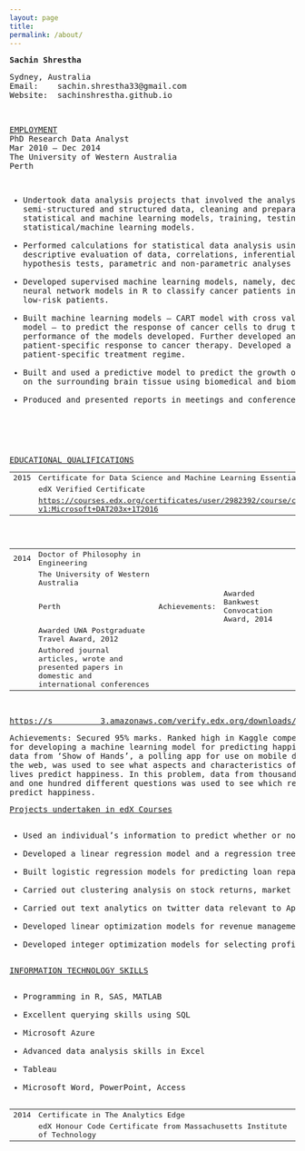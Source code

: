```yaml
---
layout: page
title:
permalink: /about/
---
```

<pre>
<b>Sachin Shrestha</b>
</pre>
<pre>
Sydney, Australia
Email:    sachin.shrestha33@gmail.com
Website:  sachinshrestha.github.io
</pre>
<br>
<pre>
<u>EMPLOYMENT</u>
PhD Research Data Analyst
Mar 2010 – Dec 2014
The University of Western Australia
Perth
<pre>
<ul>
<li>Undertook data analysis projects that involved the analysis of unstructured, 
semi-structured and structured data, cleaning and preparation of data, developing 
statistical and machine learning models, training, testing and validating the 
statistical/machine learning models.</li>
<li>Performed calculations for statistical data analysis using SAS, R and SQL – performed 
descriptive evaluation of data, correlations, inferential analyses, comparative tests, 
hypothesis tests, parametric and non-parametric analyses and created reports.</li>
<li>Developed supervised machine learning models, namely, decision tree and artificial 
neural network models in R to classify cancer patients into high-risk, medium-risk and 
low-risk patients.</li>
<li>Built machine learning models – CART model with cross validation and random forest 
model – to predict the response of cancer cells to drug treatment. Evaluated the 
performance of the models developed. Further developed and refined the model to predict 
patient-specific response to cancer therapy. Developed a recommendation system for targeted 
patient-specific treatment regime.</li>
<li>Built and used a predictive model to predict the growth of brain tumour and its effect 
on the surrounding brain tissue using biomedical and biomechanical data.</li>
<li>Produced and presented reports in meetings and conferences.</li>
</ul>
</pre>
<pre>
<u>EDUCATIONAL QUALIFICATIONS</u>
<table border="0">
<td>2015</td>	<td>Certificate for Data Science and Machine Learning Essentials</td></tr>
		<td></td><td>edX Verified Certificate</td></tr>
		<td></td><td><a href="https://courses.edx.org/certificates/user/2982392/course/course-v1:Microsoft+DAT203x+1T2016">https://courses.edx.org/certificates/user/2982392/course/course-v1:Microsoft+DAT203x+1T2016</a></td></tr>
</table>


<table border="0">
<tr><td>2014</td>	<td>Doctor of Philosophy in Engineering</td></tr>
			<td></td><td>The University of Western Australia</td></tr>
			<td></td><td>Perth
<td>Achievements:</td>	<td>Awarded Bankwest Convocation Award, 2014</td></tr>
			<td></td><td>Awarded UWA Postgraduate Travel Award, 2012</td></tr>
			<td></td><td>Authored journal articles, wrote and presented papers in domestic and international 					conferences</td></tr>
</table>


<table>
<tr><td>2014</td>	<td>Certificate in The Analytics Edge</td></tr>
		<td></td><td>edX Honour Code Certificate from Massachusetts Institute of Technology</td></tr>
		<a href="https://s3.amazonaws.com/verify.edx.org/downloads/0935f131aaf84d31835667b74a965db0/Certificate.pdf">https://s			3.amazonaws.com/verify.edx.org/downloads/0935f131aaf84d31835667b74a965db0/Certificate.pdf</a></td></tr>

Achievements: 	Secured 95% marks.
		Ranked high in Kaggle competition for developing a machine learning model for predicting happiness. Raw data from 			‘Show of Hands’, a polling app for use on mobile devices and the web, was used to see what aspects and 					characteristics of people's lives predict happiness. In this problem, data from thousands of users and one hundred 		different questions was used to see which responses predict happiness.


<u>Projects undertaken in edX Courses</u>
<ul>
<li>Used an individual’s information to predict whether or not the person earns more than $50,000 per year. The source of the data was Census Data for Earnings, 2010. For the purpose of solving this problem, I built a logistic regression model, a CART model, a CART model with cross-validation, and a random forest model and compared their accuracies to choose the best model.</li>
<li>Developed a linear regression model and a regression tree model for predicting life-expectancy using publicly available census data and analysed predictions.</li>
<li>Built logistic regression models for predicting loan repayment, and for the prediction of business failure.</li>
<li>Carried out clustering analysis on stock returns, market segmentation for airlines, and for predicting medical costs.</li>
<li>Carried out text analytics on twitter data relevant to Apple iPhone 5C in order to assess consumer sentiment associated with the product.</li>
<li>Developed linear optimization models for revenue management, investment management under taxation and, outsourcing decision on textile production.</li>
<li>Developed integer optimization models for selecting profitable hotel sites, assigning sales regions for pharmaceutical company and, optimizing sales channels for organic farm products.</li>
</ul>



<u>INFORMATION TECHNOLOGY SKILLS</u>
<ul>
<li>Programming in R, SAS, MATLAB</li>
<li>Excellent querying skills using SQL</li>
<li>Microsoft Azure</li>
<li>Advanced data analysis skills in Excel</li>
<li>Tableau</li>
<li>Microsoft Word, PowerPoint, Access</li>
</ul>

